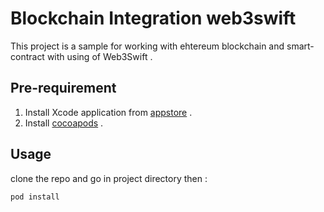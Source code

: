 # Blockchain Integration web3swift

This project is a sample for working with ehtereum blockchain and smart-contract with using of Web3Swift .

## Pre-requirement

1. Install Xcode application from [appstore](https://www.apple.com/app-store/) .
2. Install [cocoapods](https://cocoapods.org/) .

## Usage

clone the repo and go in project directory then :

```bash
pod install
```
